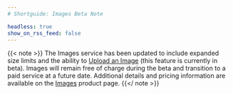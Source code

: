 ```yaml
---
# Shortguide: Images Beta Note

headless: true
show_on_rss_feed: false
---
```


{{< note >}}
The Images service has been updated to include expanded size limits and the ability to [Upload an Image](/docs/products/tools/images/guides/upload-an-image/) (this feature is currently in beta). Images will remain free of charge during the beta and transition to a paid service at a future date.  Additional details and pricing information are available on the [Images](https://www.linode.com/products/images/) product page.
{{</ note >}}